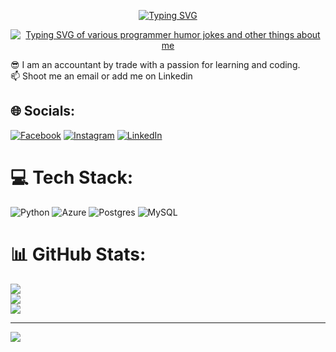 
<p align="center">
    <a href="https://github.com/PamelaLeung"><img src="https://readme-typing-svg.demolab.com?font=Fira+Code&pause=1000&color=FF6347&center=true&size=50&vCenter=true&repeat=false&width=435&lines=Pamela+V+Leung" alt="Typing SVG" /></a>
</p>
<p align="center">
    <a href="https://github.com/charliemeyer2000"><img src="https://readme-typing-svg.demolab.com?font=Fira+Code&pause=1000&color=FFDEAD&center=true&vCenter=true&width=435&lines=Welcome+To+My+Page;I+Hope+You+Enjoy+Your+Time;See+You+Again+Soon" alt="Typing SVG of various programmer humor jokes and other things about me" /></a>
</p>

😎 I am an accountant by trade with a passion for learning and coding.<br>📫 Shoot me an email or add me on Linkedin<br>


## 🌐 Socials:
[![Facebook](https://img.shields.io/badge/Facebook-%231877F2.svg?logo=Facebook&logoColor=white)](https://facebook.com/https://www.facebook.com/pamela.v.marriott) [![Instagram](https://img.shields.io/badge/Instagram-%23E4405F.svg?logo=Instagram&logoColor=white)](https://instagram.com/https://www.instagram.com/pamela.v.leung/) [![LinkedIn](https://img.shields.io/badge/LinkedIn-%230077B5.svg?logo=linkedin&logoColor=white)](https://linkedin.com/in/https://www.linkedin.com/in/pamela-v-leung/) 

# 💻 Tech Stack:
![Python](https://img.shields.io/badge/python-3670A0?style=for-the-badge&logo=python&logoColor=ffdd54) ![Azure](https://img.shields.io/badge/azure-%230072C6.svg?style=for-the-badge&logo=azure-devops&logoColor=white) ![Postgres](https://img.shields.io/badge/postgres-%23316192.svg?style=for-the-badge&logo=postgresql&logoColor=white) ![MySQL](https://img.shields.io/badge/mysql-%2300f.svg?style=for-the-badge&logo=mysql&logoColor=white)
# 📊 GitHub Stats:
![](https://github-readme-stats.vercel.app/api?username=PamelaLeung&theme=blueberry&hide_border=false&include_all_commits=true&count_private=true)<br/>
![](https://github-readme-streak-stats.herokuapp.com/?user=PamelaLeung&theme=blueberry&hide_border=false)<br/>
![](https://github-readme-stats.vercel.app/api/top-langs/?username=PamelaLeung&theme=blueberry&hide_border=false&include_all_commits=true&count_private=true&layout=compact)

---
[![](https://visitcount.itsvg.in/api?id=PamelaLeung&icon=2&color=0)](https://visitcount.itsvg.in)

<!-- Proudly created with GPRM ( https://gprm.itsvg.in ) -->
